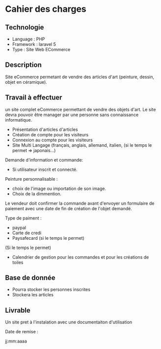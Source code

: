 # Cahier des charges

## Technologie

* Language : PHP
* Framework : laravel 5
* Type : Site Web ECommerce

## Description

Site eCommerce permetant de vendre des articles d'art (peinture, dessin, objet en céramique).

## Travail à effectuer

un site complet eCommerce permettant de vendre des objets d'art.
Le site devra pouvoir être manager par une personne sans connaissance informatique.


* Présentation d'articles d'articles
* Création de compte pour les visiteurs
* Connexion au compte pour les visiteurs
* Site Multi Langage (français, anglais, allemand, italien, (si le temps le permet => japonais...)

Demande d'information et commande:

* Si utilisateur inscrit et connecté.

Peinture personnalisable :

* choix de l'image ou importation de son image.
* Choix de la dimmention.

Le vendeur doit confirmer la commande avant d'envoyer un formulaire de paiement avec une date de fin de création de l'objet demandé.

Type de paiment :

* paypal
* Carte de credi
* Paysafecard (si le temps le permet)

(Si le temps le permet)

* Calendrier de gestion pour les commandes et pour les créations de toiles

## Base de donnée

* Pourra stocker les personnes inscrites
* Stockera les articles


## Livrable

Un site pret à l'instalation avec une documentaiton d'utilisation

Date de remise :

jj:mm:aaaa
